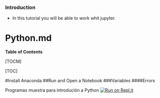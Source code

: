 ### Introduction

- In this tutorial you will be able to work whit jupyter.


# Python.md




**Table of Contents**

[TOCM]

[TOC]

#Install Anaconda
##Run and Open a Notebook
###Variables
####Errors














Programas muestra para introdución a Python
[![Run on Repl.it](https://repl.it/badge/github/ingrid717-py/PythonIntro)](https://repl.it/github/ingrid717-py/PythonIntro)
